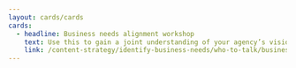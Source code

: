 ```yaml
---
layout: cards/cards
cards:
  - headline: Business needs alignment workshop
    text: Use this to gain a joint understanding of your agency’s vision, mission and goals. 
    link: /content-strategy/identify-business-needs/who-to-talk/business-alignment-workshop/
---
```

